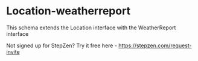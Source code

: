 # Location-weatherreport

This schema extends the Location interface with the WeatherReport interface

Not signed up for StepZen? Try it free here - https://stepzen.com/request-invite